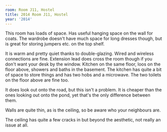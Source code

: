 ```yaml
---
room: Room J11, Hostel
title: 2014 Room J11, Hostel
year: '2014'
---
```


This room has loads of space. Has useful hanging space on the wall for coats. The wardrobe doesn't have much space for long dresses though, but is great for storing jumpers etc. on the top shelf.

It is warm and pretty quiet thanks to double-glazing. Wired and wireless connections are fine. Extension lead does cross the room though if you don't want your desk by the window. Kitchen on the same floor, loos on the floor above, showers and baths in the basement. The kitchen has quite a bit of space to store things and has two hobs and a microwave. The two toilets on the floor above are fine too.

It does look out onto the road, but this isn't a problem. It is cheaper than the ones looking out onto the pond, yet that's the only difference between them. 

Walls are quite thin, as is the ceiling, so be aware who your neighbours are. 

The ceiling has quite a few cracks in but beyond  the aesthetic, not really an issue at all.
